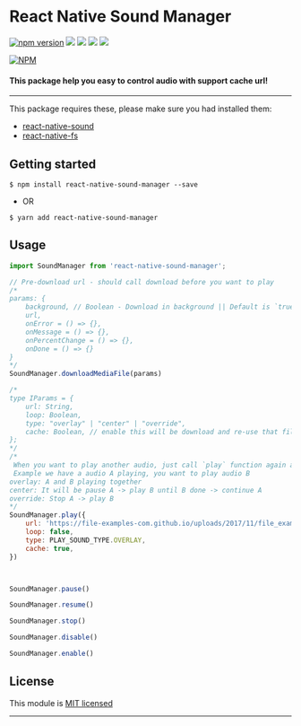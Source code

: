 
# React Native Sound Manager
[![npm version](https://badge.fury.io/js/react-native-sound-manager.svg)](https://badge.fury.io/js/react-native-sound-manager) ![](https://img.shields.io/github/issues/minhchienwikipediareact-native-sound-manager.svg) ![](https://img.shields.io/github/forks/minhchienwikipediareact-native-sound-manager.svg) ![](https://img.shields.io/github/stars/minhchienwikipediareact-native-sound-manager.svg) ![](https://img.shields.io/github/license/minhchienwikipediareact-native-sound-manager.svg)

[![NPM](https://nodei.co/npm/react-native-sound-manager.png?downloads=true&stars=true)](https://nodei.co/npm/react-native-sound-manager/)

#### This package help you easy to control audio with support cache url! 

---
This package requires these, please make sure you had installed them:
- [react-native-sound](https://github.com/zmxv/react-native-sound)
- [react-native-fs](https://github.com/itinance/react-native-fs)


## Getting started

`$ npm install react-native-sound-manager --save`

- OR

`$ yarn add react-native-sound-manager`

## Usage
```javascript
import SoundManager from 'react-native-sound-manager';

// Pre-download url - should call download before you want to play
/*
params: {
	background, // Boolean - Download in background || Default is `true`
	url,
	onError = () => {},
	onMessage = () => {},
	onPercentChange = () => {},
	onDone = () => {}
}
*/
SoundManager.downloadMediaFile(params)

/*
type IParams = {
	url: String,
	loop: Boolean,
	type: "overlay" | "center" | "override",
	cache: Boolean, // enable this will be download and re-use that file || Default is true
};
*/
/*
 When you want to play another audio, just call `play` function again and pass `type` : "overlay" | "center" | "override"
 Example we have a audio A playing, you want to play audio B
overlay: A and B playing together
center: It will be pause A -> play B until B done -> continue A
override: Stop A -> play B
*/
SoundManager.play({
	url: 'https://file-examples-com.github.io/uploads/2017/11/file_example_MP3_700KB.mp3',
	loop: false,
	type: PLAY_SOUND_TYPE.OVERLAY,
	cache: true,
})



SoundManager.pause()

SoundManager.resume()

SoundManager.stop()

SoundManager.disable()

SoundManager.enable()

```




## License

This module is [MIT licensed](./LICENSE)

---
  
